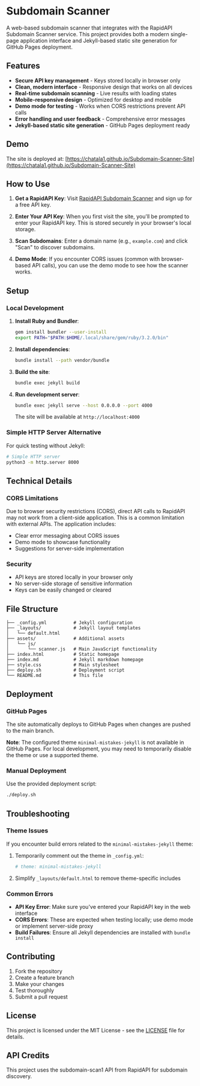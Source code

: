 # Subdomain Scanner

A web-based subdomain scanner that integrates with the RapidAPI Subdomain Scanner service. This project provides both a modern single-page application interface and Jekyll-based static site generation for GitHub Pages deployment.

## Features

- **Secure API key management** - Keys stored locally in browser only
- **Clean, modern interface** - Responsive design that works on all devices
- **Real-time subdomain scanning** - Live results with loading states
- **Mobile-responsive design** - Optimized for desktop and mobile
- **Demo mode for testing** - Works when CORS restrictions prevent API calls
- **Error handling and user feedback** - Comprehensive error messages
- **Jekyll-based static site generation** - GitHub Pages deployment ready

## Demo

The site is deployed at: [https://chatala1.github.io/Subdomain-Scanner-Site](https://chatala1.github.io/Subdomain-Scanner-Site)

## How to Use

1. **Get a RapidAPI Key**: Visit [RapidAPI Subdomain Scanner](https://rapidapi.com/sedrakpc/api/subdomain-scan1/) and sign up for a free API key.

2. **Enter Your API Key**: When you first visit the site, you'll be prompted to enter your RapidAPI key. This is stored securely in your browser's local storage.

3. **Scan Subdomains**: Enter a domain name (e.g., `example.com`) and click "Scan" to discover subdomains.

4. **Demo Mode**: If you encounter CORS issues (common with browser-based API calls), you can use the demo mode to see how the scanner works.

## Setup

### Local Development

1. **Install Ruby and Bundler**:
   ```bash
   gem install bundler --user-install
   export PATH="$PATH:$HOME/.local/share/gem/ruby/3.2.0/bin"
   ```

2. **Install dependencies**:
   ```bash
   bundle install --path vendor/bundle
   ```

3. **Build the site**:
   ```bash
   bundle exec jekyll build
   ```

4. **Run development server**:
   ```bash
   bundle exec jekyll serve --host 0.0.0.0 --port 4000
   ```

   The site will be available at `http://localhost:4000`

### Simple HTTP Server Alternative

For quick testing without Jekyll:

```bash
# Simple HTTP server
python3 -m http.server 8000
```

## Technical Details

### CORS Limitations

Due to browser security restrictions (CORS), direct API calls to RapidAPI may not work from a client-side application. This is a common limitation with external APIs. The application includes:

- Clear error messaging about CORS issues
- Demo mode to showcase functionality
- Suggestions for server-side implementation

### Security

- API keys are stored locally in your browser only
- No server-side storage of sensitive information
- Keys can be easily changed or cleared

## File Structure

```
├── _config.yml          # Jekyll configuration
├── _layouts/            # Jekyll layout templates
│   └── default.html
├── assets/              # Additional assets
│   └── js/
│       └── scanner.js   # Main JavaScript functionality
├── index.html           # Static homepage
├── index.md             # Jekyll markdown homepage
├── style.css            # Main stylesheet
├── deploy.sh            # Deployment script
└── README.md            # This file
```

## Deployment

### GitHub Pages

The site automatically deploys to GitHub Pages when changes are pushed to the main branch.

**Note**: The configured theme `minimal-mistakes-jekyll` is not available in GitHub Pages. For local development, you may need to temporarily disable the theme or use a supported theme.

### Manual Deployment

Use the provided deployment script:

```bash
./deploy.sh
```

## Troubleshooting

### Theme Issues

If you encounter build errors related to the `minimal-mistakes-jekyll` theme:

1. Temporarily comment out the theme in `_config.yml`:
   ```yaml
   # theme: minimal-mistakes-jekyll
   ```

2. Simplify `_layouts/default.html` to remove theme-specific includes

### Common Errors

- **API Key Error**: Make sure you've entered your RapidAPI key in the web interface
- **CORS Errors**: These are expected when testing locally; use demo mode or implement server-side proxy
- **Build Failures**: Ensure all Jekyll dependencies are installed with `bundle install`

## Contributing

1. Fork the repository
2. Create a feature branch
3. Make your changes
4. Test thoroughly
5. Submit a pull request

## License

This project is licensed under the MIT License - see the [LICENSE](LICENSE) file for details.

## API Credits

This project uses the subdomain-scan1 API from RapidAPI for subdomain discovery.
